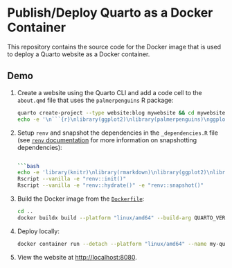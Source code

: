 # Publish/Deploy Quarto as a Docker Container

This repository contains the source code for the Docker image that is used to deploy a Quarto website as a Docker container.

## Demo

1. Create a website using the Quarto CLI and add a code cell to the `about.qmd` file that uses the `palmerpenguins` R package:

   ```bash
   quarto create-project --type website:blog mywebsite && cd mywebsite || exit
   echo -e '\n```{r}\nlibrary(ggplot2)\nlibrary(palmerpenguins)\nggplot(penguins) +\n  aes(x = bill_length_mm, y = bill_depth_mm) +\n  geom_point(aes(colour = species)) +\n  geom_smooth(method = "lm", se = FALSE)\n```' >> about.qmd
   ```

2. Setup `renv` and snapshot the dependencies in the `_dependencies.R` file (see [`renv` documentation](https://rstudio.github.io/renv/articles/renv.html#snapshotting-dependencies) for more information on snapshotting dependencies):

   ```bash

   ```bash
   echo -e 'library(knitr)\nlibrary(rmarkdown)\nlibrary(ggplot2)\nlibrary(palmerpenguins)' >> _dependencies.R
   Rscript --vanilla -e "renv::init()"
   Rscript --vanilla -e "renv::hydrate()" -e "renv::snapshot()"
   ```

3. Build the Docker image from the [`Dockerfile`](Dockerfile):

   ```bash
   cd ..
   docker buildx build --platform "linux/amd64" --build-arg QUARTO_VERSION=1.4.13 --tag "mywebsite:1.0.0" .
   ````

4. Deploy locally:

   ```bash
   docker container run --detach --platform "linux/amd64" --name my-quarto-website -p 8080:80 mywebsite:1.0.0
   ```

5. View the website at <http://localhost:8080>.
